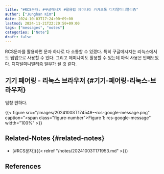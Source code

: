 ```yaml
---
title: "#RCS문자: #구글메시지 #활용법 제미나이 카카오톡 디지털미니멀리즘"
author: ["Junghan Kim"]
date: 2024-10-03T17:24:00+09:00
lastmod: 2024-11-21T22:20:50+09:00
tags: ["messages", "notes"]
categories: ["Note"]
draft: false
---
```


RCS문자를 활용하면 문자 하나로 다 소통할 수 있겠다. 특히 구글메시지는 리눅스에서도 웹앱으로 사용할 수 있다. 그리고 제미나이도 활용할 수 있는데 아직 사용은 안해보았다. 디지털미니멀리즘 일부가 될 것 같다.

<!--more-->


## 기기 페어링 - 리눅스 브라우저 {#기기-페어링-리눅스-브라우저}

엄청 편하다.

{{< figure src="/images/20241003T174549--rcs-google-message.png" caption="<span class=\"figure-number\">Figure 1: </span>rcs-google-message" width="100%" >}}


## Related-Notes {#related-notes}

-   [#RCS문자]({{< relref "/notes/20241003T171953.md" >}})

## References

<style>.csl-entry{text-indent: -1.5em; margin-left: 1.5em;}</style><div class="csl-bib-body">
</div>
